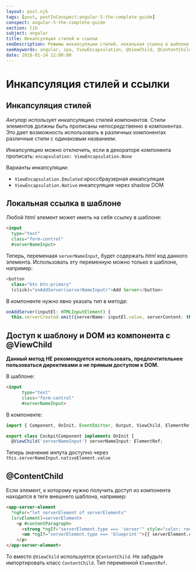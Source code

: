 ```yaml
---
layout: post.njk
tags: [post, postInConspect:angular-5-the-complete-guide]
conspect: angular-5-the-complete-guide
section: lib
subject: angular
title: Инкапсуляция стилей и ссылки
seoDescription: Режимы инкапсуляции стилей, локальная ссылка в шаблоне Angular. Доступ к шаблону и DOM из компонента с помощью @ViewChild и @ContentChild.
seoKeywords: angular, spa, ViewEncapsulation, @ViewChild, @ContentChild
date: 2018-01-14 12:00:00
---
```

# Инкапсуляция стилей и ссылки

## Инкапсуляция стилей

*Ангулар* использует инкапсуляцию стилей компонентов. Стили элементов должны быть прописаны непосредственно в компонентах. Это дает возможность использовать в различных компонентах различные стили с одинаковым названием.

Инкапсуляцию можно отключить, если в декораторе компонента прописать: `encapsulation: ViewEncapsulation.None`

Варианты инкапсуляции: 
+ `ViewEncapsulation.Emulated` кроссбраузерная инкапсуляция 
+ `ViewEncapsulation.Native` инкапсуляция через shadow DOM

## Локальная ссылка в шаблоне

Любой *html* элемент может иметь на себя ссылку в шаблоне:

```html
<input 
  type="text" 
  class="form-control" 
  #serverNameInput>
```

Теперь, переменаая `serverNameInput`, будет содержать *html* код данного элемента.
Использовать эту переменную можно только в шаблоне, например:

```typescript
<button
  class="btn btn-primary"
  (click)="onAddServer(serverNameInput)">Add Server</button>
```

В компоненте нужно явно указать тип в методе:

```typescript
onAddServer(inputEl: HTMLInputElement) {
  this.serverCreated.emit({serverName: inputEl.value, serverContent: this.newServerContent});
```

## Доступ к шаблону и DOM из компонента с @ViewChild

**Данный метод НЕ рекомендуется использовать, предпочтительнее пользоваться директивами а не прямым доступом к DOM.**

В шаблоне:

```html
<input 
      type="text" 
      class="form-control" 
      #serverNameInput>
```

В компоненте:

```typescript
import { Component, OnInit, EventEmitter, Output, ViewChild, ElementRef} from '@angular/core';

export class CockpitComponent implements OnInit {	
  @ViewChild('serverNameInput') serverNameInput: ElementRef;
```

Теперь значение инпута доступно через `this.serverNameInput.nativeElement.value`

## @ContentChild

Если элемент, к которому нужно получить доступ из компонента находится в теге внешнего шаблона, например:

```html
<app-server-element 
  *ngFor="let serverElement of serverElements"
  [srvElement]=serverElement>
    <p #contentParagraph>
      <strong *ngIf="serverElement.type === 'server'" style="color: red">{{ serverElement.content }}</strong>
      <em *ngIf="serverElement.type === 'blueprint'">{{ serverElement.content }}</em>
    </p>
</app-server-element>	
```

То вместо `@ViewChild` используется `@ContentChild`. Не забудьте импортировать класс `ContentChild`. Тип переменной `ElementRef`.
